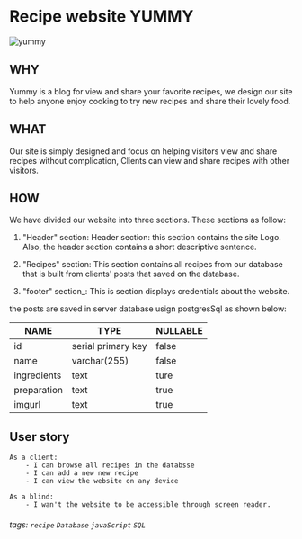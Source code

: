 Recipe website YUMMY
===

![yummy](https://article.images.consumerreports.org/f_auto/prod/content/dam/CRO%20Images%202018/Health/August/CR-Health-InlineHero-Everything-in-Moderation-08-18)</br>


WHY
---
Yummy is a blog for view and share your favorite recipes, we design our site to help anyone enjoy cooking to try new recipes and share their lovely food.

WHAT
---
Our site is simply designed and focus on helping visitors view and share recipes without complication, Clients can view and share recipes with other visitors.

HOW
---
We have divided our website into three sections. These sections as follow:

1. "Header" section: Header section: this section contains the site Logo.  Also, the header section contains a  short descriptive sentence.

2. "Recipes" section: This section contains all recipes from our database that is built from clients' posts that saved on the database.

3. "footer" section_: This is section displays credentials about the website.

the posts are saved in server database usign postgresSql as shown below:


| NAME   | TYPE      |   NULLABLE | 
| ------ | --------- |   -------- | 
| id     | serial   primary key |    false        | 
| name   | varchar(255)   |    false        | 
| ingredients | text |    ture        | 
| preparation | text |    true        | 
| imgurl | text | true        | 


User story
---

```
As a client:
    - I can browse all recipes in the databsse
    - I can add a new new recipe
    - I can view the website on any device
    
As a blind:
    - I wan't the website to be accessible through screen reader.

```



###### tags: `recipe` `Database` `javaScript` `SQL`
